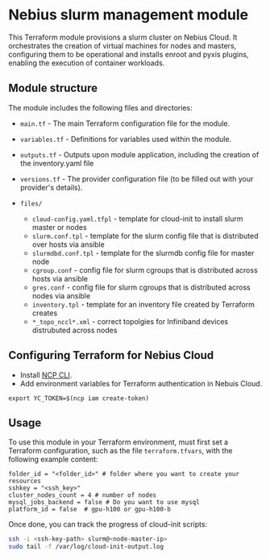 # Nebius slurm management module

This Terraform module provisions a slurm cluster on Nebius Cloud. It orchestrates the creation of virtual machines for nodes and masters, configuring them to be operational and installs enroot and pyxis plugins, enabling the execution of container workloads.

## Module structure

The module includes the following files and directories:

- `main.tf` - The main Terraform configuration file for the module.
- `variables.tf` - Definitions for variables used within the module.
- `outputs.tf` - Outputs upon module application, including the creation of the inventory.yaml file
- `versions.tf` - The provider configuration file (to be filled out with your provider's details).

- `files/`
  - `cloud-config.yaml.tfpl` - template for cloud-init to install slurm master or nodes
  - `slurm.conf.tpl` - template for the slurm config file that is distributed over hosts via ansible
  - `slurmdbd.conf.tpl` - template for the slurmdb config file for master node
  - `cgroup.conf` - config file for slurm cgroups that is distributed across hosts via ansible
  - `gres.conf` - config file for slurm cgroups that is distributed across nodes via ansible
  - `inventory.tpl` - template for an inventory file created by Terraform creates
  - `*_topo_nccl*.xml` - correct topolgies for Infiniband devices distrubuted across nodes
  


## Configuring Terraform for Nebius Cloud

- Install [NCP CLI](https://nebius.ai/docs/cli/quickstart).
- Add environment variables for Terraform authentication in Nebuis Cloud.

```
export YC_TOKEN=$(ncp iam create-token)
```


## Usage


To use this module in your Terraform environment, must first set  a Terraform configuration, such as the file `terraform.tfvars`, with the following example content:

```hcl
folder_id = "<folder_id>" # folder where you want to create your resources
sshkey = "<ssh_key>"
cluster_nodes_count = 4 # number of nodes
mysql_jobs_backend = false # Do you want to use mysql
platform_id = false  # gpu-h100 or gpu-h100-b
```

Once done, you can track the progress of cloud-init scripts:
```bash
ssh -i <ssh-key-path> slurm@<node-master-ip>
sudo tail -f /var/log/cloud-init-output.log
```